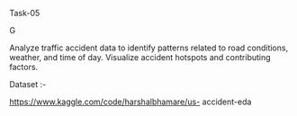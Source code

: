 Task-05

G

Analyze traffic accident data to identify patterns related to road conditions, weather, and time of day. Visualize accident hotspots and contributing factors.

Dataset :-

https://www.kaggle.com/code/harshalbhamare/us- accident-eda
